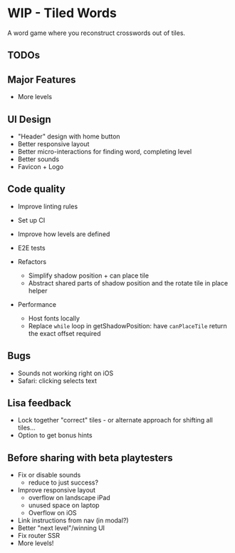 # WIP - Tiled Words

A word game where you reconstruct crosswords out of tiles.

## TODOs

## Major Features

- More levels

## UI Design

- "Header" design with home button
- Better responsive layout
- Better micro-interactions for finding word, completing level
- Better sounds
- Favicon + Logo

## Code quality

- Improve linting rules
- Set up CI
- Improve how levels are defined
- E2E tests
- Refactors

  - Simplify shadow position + can place tile
  - Abstract shared parts of shadow position and the rotate tile in place helper

- Performance
  - Host fonts locally
  - Replace `while` loop in getShadowPosition: have `canPlaceTile` return the exact offset required

## Bugs

- Sounds not working right on iOS
- Safari: clicking selects text

## Lisa feedback

- Lock together "correct" tiles - or alternate approach for shifting all tiles...
- Option to get bonus hints

## Before sharing with beta playtesters

- Fix or disable sounds
  - reduce to just success?
- Improve responsive layout
  - overflow on landscape iPad
  - unused space on laptop
  - Overflow on iOS
- Link instructions from nav (in modal?)
- Better "next level"/winning UI
- Fix router SSR
- More levels!
